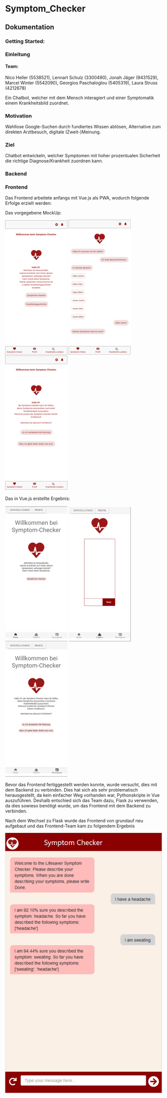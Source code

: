 # Symptom_Checker

## Dokumentation

### Getting Started: 

### Einleitung

#### Team:
Nico Heller (5538521), Lennart Schulz (3300490), Jonah Jäger (9431529), Marcel Winter (5542090), Georgios Paschaloglou (5405319), Laura Struss (4212678)

Ein Chatbot, welcher mit dem Mensch interagiert und einer Symptomatik einem Krankheitsbild zuordnet.

### Motivation
Wahllose Google-Suchen durch fundiertes Wissen ablösen, Alternative zum direkten Arztbesuch, digitale (Zweit-)Meinung.

### Ziel

Chatbot entwickeln, welcher Symptomen mit hoher prozentualen Sicherheit die richtige Diagnose/Krankheit zuordnen kann.



### Backend

### Frontend

Das Frontend arbeitete anfangs mit Vue.js als PWA, wodurch folgende Erfolge erzielt werden:

Das vorgegebene MockUp: 

<div>
<img src="https://github.com/JorgoPascha/Symptom_Checker/blob/main/assets/MockUp_HomeScreen.png?raw=true" alt="Mock-Up Homescreen" width="200"/>
<img src="https://github.com/JorgoPascha/Symptom_Checker/blob/main/assets/MockUp_Chatbot.png?raw=true" alt="Mock-Up Chatbot" width="200"/>
<img src="https://github.com/JorgoPascha/Symptom_Checker/blob/main/assets/MockUp_Description.png?raw=true" alt="Mock-Up Description" width="200"/>
</div>

<br>
Das in Vue.js erstellte Ergebnis:  
<br>
<br>

<div>
<img src="https://github.com/JorgoPascha/Symptom_Checker/blob/main/assets/VueHomeScreen.PNG?raw=true" alt="Ergebnis Homescreen" width="200"/>
<img src="https://github.com/JorgoPascha/Symptom_Checker/blob/main/assets/VueChatbot.PNG?raw=true" alt="Ergebnis Chatbot" width="200"/>
<img src="https://github.com/JorgoPascha/Symptom_Checker/blob/main/assets/VueDescription.PNG?raw=true" alt="Ergebnis Description" width="200"/>
</div>

Bevor das Frontend fertiggestellt werden konnte, wurde versucht, dies mit dem Backend zu verbinden. Dies hat sich als sehr problematisch herausgestellt, da kein einfacher Weg vorhanden war, Pythonskripte in Vue auszuführen. Deshalb entschied sich das Team dazu, Flask zu verwenden, da dies sowieso benötigt wurde, um das Frontend mit dem Backend zu verbinden.

Nach dem Wechsel zu Flask wurde das Frontend von grundauf neu aufgebaut und das Frontend-Team kam zu folgendem Ergebnis


<div>
<img src="https://github.com/JorgoPascha/Symptom_Checker/blob/main/assets/ChatbotFlaskVerbessert.png?raw=true" alt="Ergebnis Flask"/>
</div>
